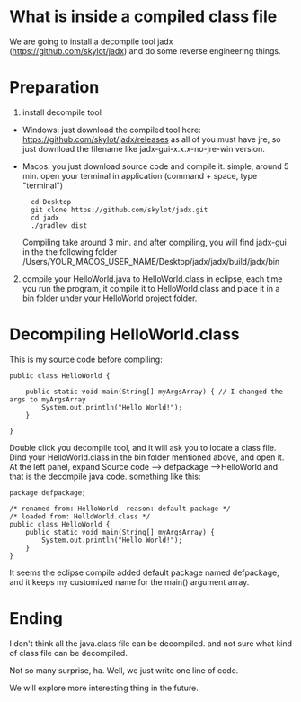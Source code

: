 # What is inside a compiled class file
We are going to install a decompile tool jadx (https://github.com/skylot/jadx)
and do some reverse engineering things.

# Preparation
1. install decompile tool
- Windows: just download the compiled tool here: https://github.com/skylot/jadx/releases  as all of you must have jre, so just download the filename like jadx-gui-x.x.x-no-jre-win version.
- Macos: you just download source code and compile it. simple, around 5 min.
	open your terminal in application (command + space, type "terminal")
	
		cd Desktop 
		git clone https://github.com/skylot/jadx.git
		cd jadx
		./gradlew dist
	
	Compiling take around 3 min. and after compiling, you will find	jadx-gui in the the following folder
		/Users/YOUR_MACOS_USER_NAME/Desktop/jadx/jadx/build/jadx/bin
2. compile your HelloWorld.java to HelloWorld.class
	in eclipse, each time you run the program, it compile it to HelloWorld.class and place it in a bin folder under your HelloWorld project folder. 

# Decompiling HelloWorld.class
This is my source code before compiling:

	public class HelloWorld {
	
		public static void main(String[] myArgsArray) { // I changed the args to myArgsArray
			System.out.println("Hello World!");
		}
	
	}
	
Double click you decompile tool, and it will ask you to locate a class file. Dind your HelloWorld.class in the bin folder mentioned above, and open it. At the left panel, expand Source code --> defpackage -->HelloWorld
and that is the decompile java code. something like this:

	package defpackage;
	
	/* renamed from: HelloWorld  reason: default package */
	/* loaded from: HelloWorld.class */
	public class HelloWorld {
	    public static void main(String[] myArgsArray) {
	        System.out.println("Hello World!");
	    }
	}

It seems the eclipse compile added default package named defpackage, and it keeps my customized name for the main() argument array.

# Ending
I don't think all the java.class file can be decompiled. and not sure what kind of class file can be decompiled.

Not so many surprise, ha. Well, we just write one line of code.

We will explore more interesting thing in the future.

